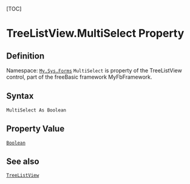 [TOC]
# TreeListView.MultiSelect Property

## Definition
Namespace: [`My.Sys.Forms`](My.Sys.Forms.md)
`MultiSelect` is property of the TreeListView control, part of the freeBasic framework MyFbFramework.
## Syntax
```freeBasic
MultiSelect As Boolean
```
## Property Value
[`Boolean`]("https://www.freebasic.net/wiki/KeyPgBoolean")
## See also
[`TreeListView`](TreeListView.md)
